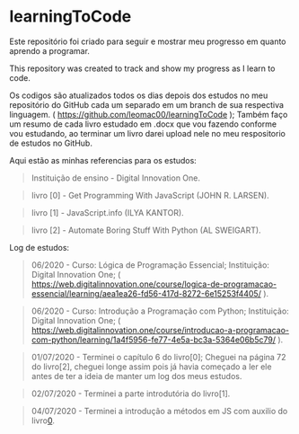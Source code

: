 # learningToCode
Este repositório foi criado para seguir e mostrar meu progresso em quanto aprendo a programar.

This repository was created to track and show my progress as I learn to code.



Os codigos são atualizados todos os dias depois dos estudos no meu repositório do GitHub cada um separado em um branch de sua respectiva linguagem. ( https://github.com/leomac00/learningToCode );
Também faço um resumo de cada livro estudado em .docx que vou fazendo conforme vou estudando, ao terminar um livro darei upload nele no meu respositorio de estudos no GitHub.



Aqui estão as minhas referencias para os estudos:
  >Instituição de ensino - Digital Innovation One.

  >livro [0] - Get Programming With JavaScript (JOHN R. LARSEN).

  >livro [1] - JavaScript.info (ILYA KANTOR).

  >livro [2] - Automate Boring Stuff With Python (AL SWEIGART).
  
  

Log de estudos:
  >06/2020 - Curso: Lógica de Programação Essencial; Instituição: Digital Innovation One; ( https://web.digitalinnovation.one/course/logica-de-programacao-essencial/learning/aea1ea26-fd56-417d-8272-6e15253f4405/ ).

  >06/2020 - Curso: Introdução a Programação com Python; Instituição: Digital Innovation One; ( https://web.digitalinnovation.one/course/introducao-a-programacao-com-python/learning/1a4f5956-fe77-4e5a-bc3a-5364e06b5c79/ ).

  >01/07/2020 - Terminei o capítulo 6 do livro[0]; Cheguei na página 72 do livro[2], cheguei longe assim pois já havia começado a ler ele antes de ter a ideia de manter um log dos meus estudos. 

  >02/07/2020 - Terminei a parte introdutória do livro[1].
  
  >04/07/2020 - Terminei a introdução a métodos em JS com auxilio do livro[0](p.93).
